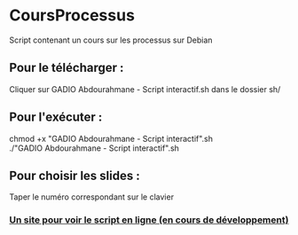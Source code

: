 # CoursProcessus
Script contenant un cours sur les processus sur Debian

## Pour le télécharger : 
Cliquer sur GADIO Abdourahmane - Script interactif.sh dans le dossier sh/

## Pour l'exécuter : 
chmod +x "GADIO Abdourahmane - Script interactif".sh<br>
./"GADIO Abdourahmane - Script interactif".sh


## Pour choisir les slides :
Taper le numéro correspondant sur le clavier

### <a href="https://abdourahmanegadio.github.io/CoursProcessus/">Un site pour voir le script en ligne (en cours de développement)</a>



